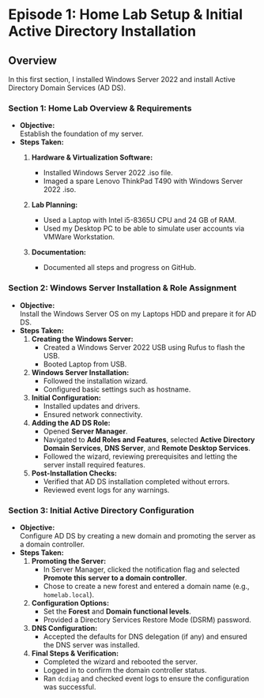 # Episode 1: Home Lab Setup & Initial Active Directory Installation

## Overview

In this first section, I installed Windows Server 2022 and install Active Directory Domain Services (AD DS).

### Section 1: Home Lab Overview & Requirements
- **Objective:**  
  Establish the foundation of my server.
- **Steps Taken:**
  1. **Hardware & Virtualization Software:**  
      - Installed Windows Server 2022 .iso file.
      - Imaged a spare Lenovo ThinkPad T490 with Windows Server 2022 .iso.
  2. **Lab Planning:**  
     - Used a Laptop with Intel i5-8365U CPU and 24 GB of RAM.
     - Used my Desktop PC to be able to simulate user accounts via VMWare Workstation.
     
  3. **Documentation:**  
     - Documented all steps and progress on GitHub.

### Section 2: Windows Server Installation & Role Assignment
- **Objective:**  
  Install the Windows Server OS on my Laptops HDD and prepare it for AD DS.
- **Steps Taken:**
  1. **Creating the Windows Server:** 
     - Created a Windows Server 2022 USB using Rufus to flash the USB.
     - Booted Laptop from USB.
  2. **Windows Server Installation:**  
     - Followed the installation wizard.
     - Configured basic settings such as hostname.
  3. **Initial Configuration:**  
     - Installed updates and drivers.
     - Ensured network connectivity.
  4. **Adding the AD DS Role:**  
     - Opened **Server Manager**.
     - Navigated to **Add Roles and Features**, selected **Active Directory Domain Services**, **DNS Server**, and **Remote Desktop Services**.
     - Followed the wizard, reviewing prerequisites and letting the server install required features.
  5. **Post-Installation Checks:**  
     - Verified that AD DS installation completed without errors.
     - Reviewed event logs for any warnings.

### Section 3: Initial Active Directory Configuration
- **Objective:**  
  Configure AD DS by creating a new domain and promoting the server as a domain controller.
- **Steps Taken:**
  1. **Promoting the Server:**
     - In Server Manager, clicked the notification flag and selected **Promote this server to a domain controller**.
     - Chose to create a new forest and entered a domain name (e.g., `homelab.local`).
  2. **Configuration Options:**  
     - Set the **Forest** and **Domain functional levels**.
     - Provided a Directory Services Restore Mode (DSRM) password.
  3. **DNS Configuration:**  
     - Accepted the defaults for DNS delegation (if any) and ensured the DNS server was installed.
  4. **Final Steps & Verification:**  
     - Completed the wizard and rebooted the server.
     - Logged in to confirm the domain controller status.
     - Ran `dcdiag` and checked event logs to ensure the configuration was successful.
